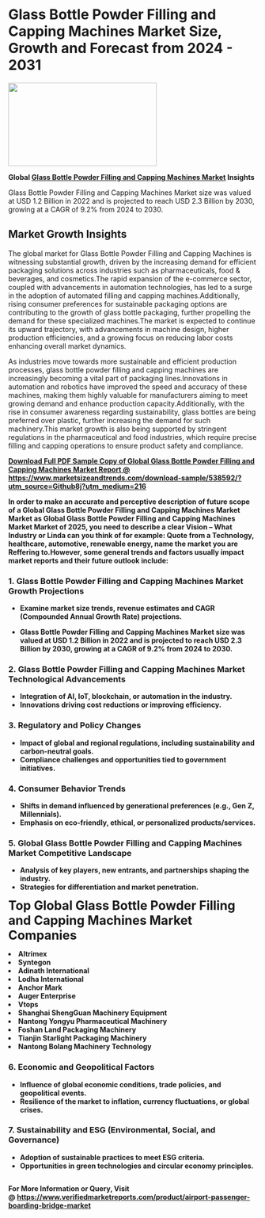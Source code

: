 <H1>Glass Bottle Powder Filling and Capping Machines Market Size, Growth and Forecast from 2024 - 2031</H1><img class="aligncenter size-medium wp-image-584254" src="https://thirdeyenews.in/wp-content/uploads/2024/09/Global-Market-Research-300x168.jpeg" alt="" width="300" height="168" /><p><strong>Global&nbsp;<a href="https://www.marketsizeandtrends.com/download-sample/538592/?utm_source=Github8j?utm_medium=216">Glass Bottle Powder Filling and Capping Machines Market</a> Insights</strong></p><p>Glass Bottle Powder Filling and Capping Machines Market size was valued at USD 1.2 Billion in 2022 and is projected to reach USD 2.3 Billion by 2030, growing at a CAGR of 9.2% from 2024 to 2030.</p><p><h2>Market Growth Insights</h2> <p>The global market for Glass Bottle Powder Filling and Capping Machines is witnessing substantial growth, driven by the increasing demand for efficient packaging solutions across industries such as pharmaceuticals, food & beverages, and cosmetics.The rapid expansion of the e-commerce sector, coupled with advancements in automation technologies, has led to a surge in the adoption of automated filling and capping machines.Additionally, rising consumer preferences for sustainable packaging options are contributing to the growth of glass bottle packaging, further propelling the demand for these specialized machines.The market is expected to continue its upward trajectory, with advancements in machine design, higher production efficiencies, and a growing focus on reducing labor costs enhancing overall market dynamics.</p> <p><strong><a href="#"></a></strong></p> <p>As industries move towards more sustainable and efficient production processes, glass bottle powder filling and capping machines are increasingly becoming a vital part of packaging lines.Innovations in automation and robotics have improved the speed and accuracy of these machines, making them highly valuable for manufacturers aiming to meet growing demand and enhance production capacity.Additionally, with the rise in consumer awareness regarding sustainability, glass bottles are being preferred over plastic, further increasing the demand for such machinery.This market growth is also being supported by stringent regulations in the pharmaceutical and food industries, which require precise filling and capping operations to ensure product safety and compliance.</p> <p><strong><a href="#"></p><p><span class=""><strong>Download Full PDF Sample Copy of Global Glass Bottle Powder Filling and Capping Machines Market Report</strong> @ <a href="https://www.marketsizeandtrends.com/download-sample/538592/?utm_source=Github8j?utm_medium=216" target="_blank">https://www.marketsizeandtrends.com/download-sample/538592/?utm_source=Github8j?utm_medium=216</a></span></p><p>In order to make an accurate and perceptive description of future scope of a Global&nbsp;Glass Bottle Powder Filling and Capping Machines Market Market as Global&nbsp;Glass Bottle Powder Filling and Capping Machines Market Market of 2025, you need to describe a clear Vision &ndash; What Industry or Linda can you think of for example: Quote from a Technology, healthcare, automotive, renewable energy, name the market you are Reffering to.However, some general trends and factors usually impact market reports and their future outlook include:</p><h3>1.&nbsp;<strong>Glass Bottle Powder Filling and Capping Machines Market Growth Projections</strong></h3><ul><li>Examine market size trends, revenue estimates and CAGR (Compounded Annual Growth Rate) projections.</li><li><p>Glass Bottle Powder Filling and Capping Machines Market size was valued at USD 1.2 Billion in 2022 and is projected to reach USD 2.3 Billion by 2030, growing at a CAGR of 9.2% from 2024 to 2030.</p></li></ul><h3>2.&nbsp;<strong>Glass Bottle Powder Filling and Capping Machines Market Technological Advancements</strong></h3><ul><li>Integration of AI, IoT, blockchain, or automation in the industry.</li><li>Innovations driving cost reductions or improving efficiency.</li></ul><h3>3.&nbsp;<strong>Regulatory and Policy Changes</strong></h3><ul><li>Impact of global and regional regulations, including sustainability and carbon-neutral goals.</li><li>Compliance challenges and opportunities tied to government initiatives.</li></ul><h3>4.&nbsp;<strong>Consumer Behavior Trends</strong></h3><ul><li>Shifts in demand influenced by generational preferences (e.g., Gen Z, Millennials).</li><li>Emphasis on eco-friendly, ethical, or personalized products/services.</li></ul><h3>5.&nbsp;<strong>Global Glass Bottle Powder Filling and Capping Machines Market Competitive Landscape</strong></h3><ul><li>Analysis of key players, new entrants, and partnerships shaping the industry.</li><li>Strategies for differentiation and market penetration.</li></ul><p data-pm-slice="1 1 []"><span style="color: inherit; font-family: inherit; font-size: 25px;">Top Global Glass Bottle Powder Filling and Capping Machines Market Companies</span></p><div class="" data-test-id=""><p><li>Altrimex</li><li> Syntegon</li><li> Adinath International</li><li> Lodha International</li><li> Anchor Mark</li><li> Auger Enterprise</li><li> Vtops</li><li> Shanghai ShengGuan Machinery Equipment</li><li> Nantong Yongyu Pharmaceutical Machinery</li><li> Foshan Land Packaging Machinery</li><li> Tianjin Starlight Packaging Machinery</li><li> Nantong Bolang Machinery Technology</li></p></div><h3>6.&nbsp;<strong>Economic and Geopolitical Factors</strong></h3><ul><li>Influence of global economic conditions, trade policies, and geopolitical events.</li><li>Resilience of the market to inflation, currency fluctuations, or global crises.</li></ul><h3>7.&nbsp;<strong>Sustainability and ESG (Environmental, Social, and Governance)</strong></h3><ul><li>Adoption of sustainable practices to meet ESG criteria.</li><li>Opportunities in green technologies and circular economy principles.</li></ul><h2><strong style="font-size: 14px;">For More Information or Query, Visit @&nbsp;</strong><a style="background-color: #ffffff; font-size: 14px;" href="https://www.marketsizeandtrends.com/report/glass-bottle-powder-filling-and-capping-machines-market/" target="_blank">https://www.verifiedmarketreports.com/product/airport-passenger-boarding-bridge-market</a></h2>